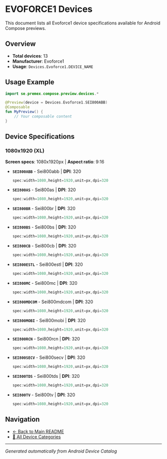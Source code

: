 # EVOFORCE1 Devices

This document lists all Evoforce1 device specifications available for Android Compose previews.

## Overview

- **Total devices**: 13
- **Manufacturer**: Evoforce1
- **Usage**: `Devices.Evoforce1.DEVICE_NAME`

## Usage Example

```kotlin
import se.premex.compose.preview.devices.*

@Preview(device = Devices.Evoforce1.SEI800ABB)
@Composable
fun MyPreview() {
    // Your composable content
}
```

## Device Specifications

### 1080x1920 (XL)

**Screen specs**: 1080x1920px | **Aspect ratio**: 9:16

- **`SEI800ABB`** - Sei800abb | **DPI**: 320
  ```kotlin
  spec:width=1080,height=1920,unit=px,dpi=320
  ```

- **`SEI800AS`** - Sei800as | **DPI**: 320
  ```kotlin
  spec:width=1080,height=1920,unit=px,dpi=320
  ```

- **`SEI800BR`** - Sei800br | **DPI**: 320
  ```kotlin
  spec:width=1080,height=1920,unit=px,dpi=320
  ```

- **`SEI800BS`** - Sei800bs | **DPI**: 320
  ```kotlin
  spec:width=1080,height=1920,unit=px,dpi=320
  ```

- **`SEI800CB`** - Sei800cb | **DPI**: 320
  ```kotlin
  spec:width=1080,height=1920,unit=px,dpi=320
  ```

- **`SEI800ESTL`** - Sei800estl | **DPI**: 320
  ```kotlin
  spec:width=1080,height=1920,unit=px,dpi=320
  ```

- **`SEI800MC`** - Sei800mc | **DPI**: 320
  ```kotlin
  spec:width=1080,height=1920,unit=px,dpi=320
  ```

- **`SEI800MDCOM`** - Sei800mdcom | **DPI**: 320
  ```kotlin
  spec:width=1080,height=1920,unit=px,dpi=320
  ```

- **`SEI800MOBI`** - Sei800mobi | **DPI**: 320
  ```kotlin
  spec:width=1080,height=1920,unit=px,dpi=320
  ```

- **`SEI800RCN`** - Sei800rcn | **DPI**: 320
  ```kotlin
  spec:width=1080,height=1920,unit=px,dpi=320
  ```

- **`SEI800SECV`** - Sei800secv | **DPI**: 320
  ```kotlin
  spec:width=1080,height=1920,unit=px,dpi=320
  ```

- **`SEI800TDS`** - Sei800tds | **DPI**: 320
  ```kotlin
  spec:width=1080,height=1920,unit=px,dpi=320
  ```

- **`SEI800TV`** - Sei800tv | **DPI**: 320
  ```kotlin
  spec:width=1080,height=1920,unit=px,dpi=320
  ```

## Navigation

- [← Back to Main README](../../README.md)
- [📱 All Device Categories](../README.md)

---
*Generated automatically from Android Device Catalog*
